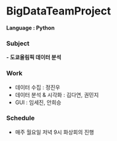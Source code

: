 # BigDataTeamProject
**Language : Python**

### Subject
**- 도쿄올림픽 데이터 분석**

### Work
- 데이터 수집 : 정진우
- 데이터 분석 & 시각화 : 김다연, 권민지
- GUI : 임세진, 안희승

### Schedule
- 매주 월요일 저녁 9시 화상회의 진행

